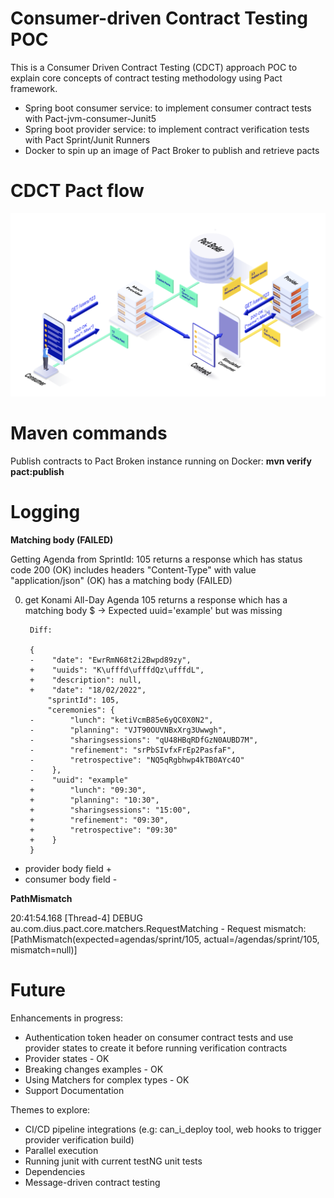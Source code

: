# Consumer-driven Contract Testing POC
This is a Consumer Driven Contract Testing (CDCT) approach POC to explain core concepts of contract testing methodology using Pact
framework. 

- Spring boot consumer service: to implement consumer contract tests with Pact-jvm-consumer-Junit5
- Spring boot provider service: to implement contract verification tests with Pact Sprint/Junit Runners
- Docker to spin up an image of Pact Broker to publish and retrieve pacts 

# CDCT Pact flow

![pactflow](/docs/pact_flow.png)

# Maven commands

Publish contracts to Pact Broken instance running on Docker: **mvn verify pact:publish**

# Logging

**Matching body (FAILED)**

Getting Agenda from SprintId: 105
    returns a response which
      has status code 200 (OK)
      includes headers
        "Content-Type" with value "application/json" (OK)
      has a matching body (FAILED)

0) get Konami All-Day Agenda 105 returns a response which has a matching body
      $ -> Expected uuid='example' but was missing

        Diff:

        {
        -    "date": "EwrRmN68t2i2Bwpd89zy",
        +    "uuids": "K\ufffd\ufffdQz\ufffdL",
        +    "description": null,
        +    "date": "18/02/2022",
            "sprintId": 105,
            "ceremonies": {
        -        "lunch": "ketiVcmB85e6yQC0X0N2",
        -        "planning": "VJT90OUVNBxXrg3Uwwgh",
        -        "sharingsessions": "qU48HBqRDfGzN0AUBD7M",
        -        "refinement": "srPbSIvfxFrEp2PasfaF",
        -        "retrospective": "NQ5qRgbhwp4kTB0AYc4O"
        -    },
        -    "uuid": "example"
        +        "lunch": "09:30",
        +        "planning": "10:30",
        +        "sharingsessions": "15:00",
        +        "refinement": "09:30",
        +        "retrospective": "09:30"
        +    }
        }

* provider body field + 
* consumer body field - 

**PathMismatch**

20:41:54.168 [Thread-4] DEBUG au.com.dius.pact.core.matchers.RequestMatching - Request mismatch: [PathMismatch(expected=agendas/sprint/105, actual=/agendas/sprint/105, mismatch=null)]

# Future

Enhancements in progress: 

- Authentication token header on consumer contract tests and use provider states to create it before running verification contracts 
- Provider states - OK 
- Breaking changes examples - OK
- Using Matchers for complex types - OK
- Support Documentation

Themes to explore:
 
 - CI/CD pipeline integrations (e.g: can_i_deploy tool, web hooks to trigger provider verification build) 
 - Parallel execution
 - Running junit with current testNG unit tests
 - Dependencies
 - Message-driven contract testing
